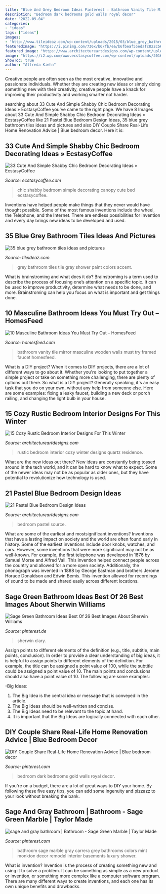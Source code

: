 ```yaml
---
title: "Blue And Grey Bedroom Ideas Pinterest : Bathroom Vanity Tile Mirror Masculine Wooden Walls Must Try Framed Faucet Homesfeed"
description: "Bedroom dark bedrooms gold walls royal decor"
date: "2022-09-04"
categories:
- "ideas"
tags: ["ideas"]
images:
- "http://www.tileideaz.com/wp-content/uploads/2015/03/blue_grey_bathroom_tiles_14.jpg"
featuredImage: "https://i.pinimg.com/736x/b6/fb/ea/b6fbeaf55edafc822c5668d17ae3d693.jpg"
featured_image: "https://www.architectureartdesigns.com/wp-content/uploads/2015/05/1811.jpg"
image: "https://i2.wp.com/www.ecstasycoffee.com/wp-content/uploads/2016/08/Shabby-Chic-Kids-Bedroom-With-A-Canopy-Bed.jpg"
ShowToc: true
author: "Alfreda Kiehn"
---
```



Creative people are often seen as the most creative, innovative and passionate individuals. Whether they are creating new ideas or simply doing something new with their creativity, creative people have a knack for improving their productivity and working smarter not harder.

	

		
searching about 33 Cute And Simple Shabby Chic Bedroom Decorating Ideas » EcstasyCoffee you've came to the right page. We have 8 Images about 33 Cute And Simple Shabby Chic Bedroom Decorating Ideas » EcstasyCoffee like 21 Pastel Blue Bedroom Design Ideas, 35 blue grey bathroom tiles ideas and pictures and also DIY Couple Share Real-Life Home Renovation Advice | Blue bedroom decor. Here it is:
		
    
## 33 Cute And Simple Shabby Chic Bedroom Decorating Ideas » EcstasyCoffee

<img loading=lazy src="https://i2.wp.com/www.ecstasycoffee.com/wp-content/uploads/2016/08/Shabby-Chic-Kids-Bedroom-With-A-Canopy-Bed.jpg" onerror="this.onerror=null;this.src='https://tse3.mm.bing.net/th?id=OIP.oVXacVJx3FoYQ5XCMhbWGAHaJ4&amp;pid=15.1';" alt="33 Cute And Simple Shabby Chic Bedroom Decorating Ideas » EcstasyCoffee">

_Source: ecstasycoffee.com_

>chic shabby bedroom simple decorating canopy cute bed ecstasycoffee. 

	

Inventions have helped people make things that they never would have thought possible. Some of the most famous inventions include the wheel, the Telephone, and the Internet. There are endless possibilities for invention and every day brings new ideas to be developed and used.

    
## 35 Blue Grey Bathroom Tiles Ideas And Pictures

<img loading=lazy src="http://www.tileideaz.com/wp-content/uploads/2015/03/blue_grey_bathroom_tiles_14.jpg" onerror="this.onerror=null;this.src='https://tse3.mm.bing.net/th?id=OIP._SaUHpIoue99PWyKq9yDPAHaLH&amp;pid=15.1';" alt="35 blue grey bathroom tiles ideas and pictures">

_Source: tileideaz.com_

>grey bathroom tiles tile gray shower paint colors accent. 

	

What is brainstroming and what does it do?
Brainstroming is a term used to describe the process of focusing one’s attention on a specific topic. It can be used to improve productivity, determine what needs to be done, and more. Brainstroming can help you focus on what is important and get things done.

    
## 10 Masculine Bathroom Ideas You Must Try Out – HomesFeed

<img loading=lazy src="http://homesfeed.com/wp-content/uploads/2019/07/glossy-watery-blue-tile-walls-wooden-bathroom-vanity-with-white-countertop-and-sink-wooden-stool-black-framed-mirror-faucet-and-towel-hangers.jpg" onerror="this.onerror=null;this.src='https://tse4.mm.bing.net/th?id=OIP.N5xCtVcMeVKKCkCeCsZV9wHaKy&amp;pid=15.1';" alt="10 Masculine Bathroom Ideas You Must Try Out – HomesFeed">

_Source: homesfeed.com_

>bathroom vanity tile mirror masculine wooden walls must try framed faucet homesfeed. 

	

What is a DIY project?
When it comes to DIY projects, there are a lot of different ways to go about it. Whether you're looking to put together a simple project or take on something more challenging, there are plenty of options out there. So what is a DIY project? Generally speaking, it's an easy task that you do on your own, without any help from someone else. Here are some examples: fixing a leaky faucet, building a new deck or porch railing, and changing the light bulb in your house.

    
## 15 Cozy Rustic Bedroom Interior Designs For This Winter

<img loading=lazy src="https://www.architectureartdesigns.com/wp-content/uploads/2014/10/15-Cozy-Rustic-Bedroom-Interior-Designs-For-This-Winter-14-630x420.jpg" onerror="this.onerror=null;this.src='https://tse3.mm.bing.net/th?id=OIP.56GtH54GLqRHIAfZYjEZBAHaE8&amp;pid=15.1';" alt="15 Cozy Rustic Bedroom Interior Designs For This Winter">

_Source: architectureartdesigns.com_

>rustic bedroom interior cozy winter designs quartz residence. 

	

What are the new ideas out there?
New ideas are constantly being tossed around in the tech world, and it can be hard to know what to expect. Some of the newer ideas may not be as popular as older ones, but they have potential to revolutionize how technology is used.

    
## 21 Pastel Blue Bedroom Design Ideas

<img loading=lazy src="https://www.architectureartdesigns.com/wp-content/uploads/2015/05/1811.jpg" onerror="this.onerror=null;this.src='https://tse4.mm.bing.net/th?id=OIP.-WW5o_e318zAjiINItQULAHaHR&amp;pid=15.1';" alt="21 Pastel Blue Bedroom Design Ideas">

_Source: architectureartdesigns.com_

>bedroom pastel source. 

	

What are some of the earliest and mostsignificant inventions?
Inventions that have a lasting impact on society and the world are often found early in history. Some of the earliest inventions include door knobs, watches, and cars. However, some inventions that were more significant may not be as well-known. For example, the first telephone was developed in 1876 by Samuel Morse and Alfred Vail. This invention helped connect people across the country and allowed for a more open society. Additionally, the phonograph was invented in 1888 by George Eastman and brothers Jerome Horace Donaldson and Edwin Bemis. This invention allowed for recordings of sound to be made and shared easily across different locations.

    
## Sage Green Bathroom Ideas Best Of 26 Best Images About Sherwin Williams

<img loading=lazy src="https://i.pinimg.com/736x/b6/fb/ea/b6fbeaf55edafc822c5668d17ae3d693.jpg" onerror="this.onerror=null;this.src='https://tse2.mm.bing.net/th?id=OIP.2QG9FSqhmE3rI5VM_ZSF8QHaJ3&amp;pid=15.1';" alt="Sage Green Bathroom Ideas Best Of 26 Best Images About Sherwin Williams">

_Source: pinterest.de_

>sherwin clary. 

	

Assign points to different elements of the definition (e.g., title, subtitle, main points, conclusion).
In order to provide a clear understanding of big ideas, it is helpful to assign points to different elements of the definition. For example, the title can be assigned a point value of 100, while the subtitle could be assigned a point value of 10. The main points and conclusions should also have a point value of 10. 
The following are some examples: 

-Big Ideas: 
1) The Big Idea is the central idea or message that is conveyed in the article. 
2) The Big Ideas should be well-written and concise. 
3) The Big Ideas need to be relevant to the topic at hand. 
4) It is important that the Big Ideas are logically connected with each other.

    
## DIY Couple Share Real-Life Home Renovation Advice | Blue Bedroom Decor

<img loading=lazy src="https://i.pinimg.com/736x/e0/d4/bb/e0d4bb80a500683ff4718d0a278efce0--dark-blue-bedrooms-royal-blue-bedroom.jpg" onerror="this.onerror=null;this.src='https://tse2.mm.bing.net/th?id=OIP.ESK7b5ph3HEmVPMmILprugHaLH&amp;pid=15.1';" alt="DIY Couple Share Real-Life Home Renovation Advice | Blue bedroom decor">

_Source: pinterest.com_

>bedroom dark bedrooms gold walls royal decor. 

	

If you're on a budget, there are a lot of great ways to DIY your home. By following these five easy tips, you can add some ingenuity and pizzazz to your look without breaking the bank.

    
## Sage And Gray Bathroom | Bathroom - Sage Green Marble | Taylor Made

<img loading=lazy src="https://i.pinimg.com/736x/e8/a7/a1/e8a7a19a80360946236c0509ed0c1e8c.jpg" onerror="this.onerror=null;this.src='https://tse4.mm.bing.net/th?id=OIP.meX9o2F0yWUVfiSsXOp5tgHaLg&amp;pid=15.1';" alt="sage and gray bathroom | Bathroom - Sage Green Marble | Taylor Made">

_Source: pinterest.com_

>bathroom sage marble gray carrera grey bathrooms colors mint monkton decor remodel interior basements luxury shower. 

	

What is invention?
Invention is the process of creating something new and using it to solve a problem. It can be something as simple as a new product or invention, or something more complex like a computer software program. There are many different ways to create inventions, and each one has its own unique benefits and drawbacks.

